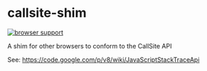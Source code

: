 callsite-shim
=============
[![browser support](https://ci.testling.com/mghayes/callsite-shim.png)](https://ci.testling.com/mghayes/callsite-shim)

A shim for other browsers to conform to the CallSite API

See: https://code.google.com/p/v8/wiki/JavaScriptStackTraceApi
